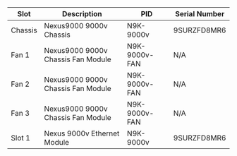 

| Slot | Description | PID | Serial Number |
| ---- | ----------- | --- | ------------- |
| Chassis | Nexus9000 9000v Chassis | N9K-9000v | 9SURZFD8MR6 |
| Fan 1 | Nexus9000 9000v Chassis Fan Module | N9K-9000v-FAN | N/A |
| Fan 2 | Nexus9000 9000v Chassis Fan Module | N9K-9000v-FAN | N/A |
| Fan 3 | Nexus9000 9000v Chassis Fan Module | N9K-9000v-FAN | N/A |
| Slot 1 | Nexus 9000v Ethernet Module | N9K-9000v | 9SURZFD8MR6 |